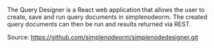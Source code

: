The Query Designer is a React web application that allows the user to create,
save and run query documents in simplenodeorm. The created query documents can then
be run and results returned via REST.

Source: 
https://github.com/simplenodeorm/simplenodedesigner.git
